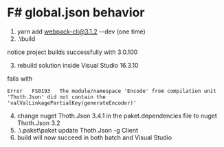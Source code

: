 # F# global.json behavior

1. yarn add webpack-cli@3.1.2 --dev  (one time)
2. .\build

notice project builds successfully with 3.0.100

3. rebuild solution inside Visual Studio 16.3.10

fails with

```
Error   FS0193   The module/namespace 'Encode' from compilation unit 'Thoth.Json' did not contain the 'valValLinkagePartialKey(generateEncoder)'	
```

4. change nuget Thoth.Json 3.4.1 in the paket.dependencies file to nuget Thoth.Json 3.2
5. .\\.paket\paket update Thoth.Json -g Client
6. build will now succeed in both batch and Visual Studio